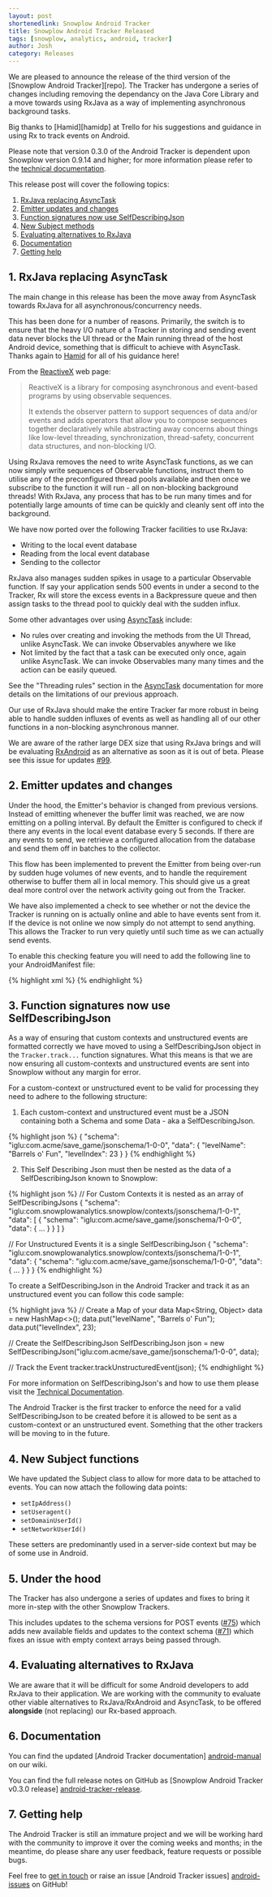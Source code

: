 ```yaml
---
layout: post
shortenedlink: Snowplow Android Tracker
title: Snowplow Android Tracker Released
tags: [snowplow, analytics, android, tracker]
author: Josh
category: Releases
---
```


We are pleased to announce the release of the third version of the [Snowplow Android Tracker][repo]. The Tracker has undergone a series of changes including removing the dependancy on the Java Core Library and a move towards using RxJava as a way of implementing asynchronous background tasks.

Big thanks to [Hamid][hamidp] at Trello for his suggestions and guidance in using Rx to track events on Android.

Please note that version 0.3.0 of the Android Tracker is dependent upon Snowplow version 0.9.14 and higher; for more information please refer to the [technical documentation][android-manual].

This release post will cover the following topics:

1. [RxJava replacing AsyncTask](/blog/2015/02/16/snowplow-android-tracker-0.3.0-released/#rx-java)
2. [Emitter updates and changes](/blog/2015/02/16/snowplow-android-tracker-0.3.0-released/#emitter-changes)
3. [Function signatures now use SelfDescribingJson](/blog/2015/02/16/snowplow-android-tracker-0.3.0-released/#self-desc-json)
4. [New Subject methods](/blog/2015/02/16/snowplow-android-tracker-0.3.0-released/#subject-methods)
5. [Evaluating alternatives to RxJava](/blog/2015/02/16/snowplow-android-tracker-0.3.0-released/#evaluating-alternatives)
6. [Documentation](/blog/2015/02/16/snowplow-android-tracker-0.3.0-released/#docs)
7. [Getting help](/blog/2015/02/16/snowplow-android-tracker-0.3.0-released/#help)

<h2><a name="rx-java">1. RxJava replacing AsyncTask</a></h2>

The main change in this release has been the move away from AsyncTask towards RxJava for all asynchronous/concurrency needs.

This has been done for a number of reasons. Primarily, the switch is to ensure that the heavy I/O nature of a Tracker in storing and sending event data never blocks the UI thread or the Main running thread of the host Android device, something that is difficult to achieve with AsyncTask. Thanks again to [Hamid][hamid-github] for all of his guidance here!

From the [ReactiveX][reactive-x] web page:

> ReactiveX is a library for composing asynchronous and event-based programs by using observable sequences.
> 
> It extends the observer pattern to support sequences of data and/or events and adds operators that allow you to compose sequences together declaratively while abstracting away concerns about things like low-level threading, synchronization, thread-safety, concurrent data structures, and non-blocking I/O.

Using RxJava removes the need to write AsyncTask functions, as we can now simply write sequences of Observable functions, instruct them to utilise any of the preconfigured thread pools available and then once we subscribe to the function it will run - all on non-blocking background threads! With RxJava, any process that has to be run many times and for potentially large amounts of time can be quickly and cleanly sent off into the background.

We have now ported over the following Tracker facilities to use RxJava:

- Writing to the local event database
- Reading from the local event database
- Sending to the collector

RxJava also manages sudden spikes in usage to a particular Observable function. If say your application sends 500 events in under a second to the Tracker, Rx will store the excess events in a Backpressure queue and then assign tasks to the thread pool to quickly deal with the sudden influx.

Some other advantages over using [AsyncTask][async-task] include:

- No rules over creating and invoking the methods from the UI Thread, unlike AsyncTask. We can invoke Observables anywhere we like
- Not limited by the fact that a task can be executed only once, again unlike AsyncTask. We can invoke Observables many many times and the action can be easily queued.

See the "Threading rules" section in the [AsyncTask][async-task] documentation for more details on the limitations of our previous approach.

Our use of RxJava should make the entire Tracker far more robust in being able to handle sudden influxes of events as well as handling all of our other functions in a non-blocking asynchronous manner.

We are aware of the rather large DEX size that using RxJava brings and will be evaluating [RxAndroid][rx-android-x] as an alternative as soon as it is out of beta. Please see this issue for updates [#99][issue-99].

<h2><a name="emitter-changes">2. Emitter updates and changes</a></h2>

Under the hood, the Emitter's behavior is changed from previous versions. Instead of emitting whenever the buffer limit was reached, we are now emitting on a polling interval. By default the Emitter is configured to check if there any events in the local event database every 5 seconds. If there are any events to send, we retrieve a configured allocation from the database and send them off in batches to the collector.

This flow has been implemented to prevent the Emitter from being over-run by sudden huge volumes of new events, and to handle the requirement otherwise to buffer them all in local memory. This should give us a great deal more control over the network activity going out from the Tracker.

We have also implemented a check to see whether or not the device the Tracker is running on is actually online and able to have events sent from it. If the device is not online we now simply do not attempt to send anything. This allows the Tracker to run very quietly until such time as we can actually send events.  

To enable this checking feature you will need to add the following line to your AndroidManifest file:

{% highlight xml %}
<uses-permission android:name="android.permission.ACCESS_NETWORK_STATE"/>
{% endhighlight %}

<h2><a name="self-desc-json">3. Function signatures now use SelfDescribingJson</a></h2>

As a way of ensuring that custom contexts and unstructured events are formatted correctly we have moved to using a SelfDescribingJson object in the `Tracker.track...` function signatures.  What this means is that we are now ensuring all custom-contexts and unstructured events are sent into Snowplow without any margin for error.

For a custom-context or unstructured event to be valid for processing they need to adhere to the following structure:

1. Each custom-context and unstructured event must be a JSON containing both a Schema and some Data - aka a SelfDescribingJson.

{% highlight json %}
{
    "schema": "iglu:com.acme/save_game/jsonschema/1-0-0",
    "data": {
        "levelName": "Barrels o' Fun",
        "levelIndex": 23
    }
}
{% endhighlight %}

2. This Self Describing Json must then be nested as the data of a SelfDescribingJson known to Snowplow:

{% highlight json %}
// For Custom Contexts it is nested as an array of SelfDescribingJsons
{
    "schema": "iglu:com.snowplowanalytics.snowplow/contexts/jsonschema/1-0-1",
    "data": [
        {
            "schema": "iglu:com.acme/save_game/jsonschema/1-0-0",
            "data": { ... }
        }
    ]
}

// For Unstructured Events it is a single SelfDescribingJson
{
    "schema": "iglu:com.snowplowanalytics.snowplow/contexts/jsonschema/1-0-1",
    "data": {
        "schema": "iglu:com.acme/save_game/jsonschema/1-0-0",
        "data": { ... }
    }
}
{% endhighlight %}

To create a SelfDescribingJson in the Android Tracker and track it as an unstructured event you can follow this code sample:

{% highlight java %}
// Create a Map of your data
Map<String, Object> data = new HashMap<>();
data.put("levelName", "Barrels o' Fun");
data.put("levelIndex", 23);

// Create the SelfDescribingJson
SelfDescribingJson json = new SelfDescribingJson("iglu:com.acme/save_game/jsonschema/1-0-0", data);

// Track the Event
tracker.trackUnstructuredEvent(json);
{% endhighlight %}

For more information on SelfDescribingJson's and how to use them please visit the [Technical Documentation][android-manual-self].

The Android Tracker is the first tracker to enforce the need for a valid SelfDescribingJson to be created before it is allowed to be sent as a custom-context or an unstructured event.  Something that the other trackers will be moving to in the future.

<h2><a name="subject-functions">4. New Subject functions</a></h2>

We have updated the Subject class to allow for more data to be attached to events. You can now attach the following data points:

- `setIpAddress()`
- `setUseragent()`
- `setDomainUserId()`
- `setNetworkUserId()`

These setters are predominantly used in a server-side context but may be of some use in Android.

<h2><a name="under-the-hood">5. Under the hood</a></h2>

The Tracker has also undergone a series of updates and fixes to bring it more in-step with the other Snowplow Trackers.  

This includes updates to the schema versions for POST events ([#75][issue-75]) which adds new available fields and updates to the context schema ([#71][issue-71]) which fixes an issue with empty context arrays being passed through.

<h2><a name="docs">4. Evaluating alternatives to RxJava</a></h2>

We are aware that it will be difficult for some Android developers to add RxJava to their application. We are working with the community to evaluate other viable alternatives to RxJava/RxAndroid and AsyncTask, to be offered **alongside** (not replacing) our Rx-based approach.

<h2><a name="docs">6. Documentation</a></h2>

You can find the updated [Android Tracker documentation] [android-manual] on our wiki.

You can find the full release notes on GitHub as [Snowplow Android Tracker v0.3.0 release] [android-tracker-release].

<h2><a name="help">7. Getting help</a></h2>

The Android Tracker is still an immature project and we will be working hard with the community to improve it over the coming weeks and months; in the meantime, do please share any user feedback, feature requests or possible bugs.

Feel free to [get in touch][talk-to-us] or raise an issue [Android Tracker issues] [android-issues] on GitHub!

[android-repo]: https://github.com/snowplow/snowplow-android-tracker

[reactive-x]: http://reactivex.io/
[rx-android-x]: https://github.com/ReactiveX/RxAndroid
[async-task]: http://developer.android.com/reference/android/os/AsyncTask.html

[android-setup]: https://github.com/snowplow/snowplow/wiki/Android-Tracker-Setup
[android-manual]: https://github.com/snowplow/snowplow/wiki/Android-Tracker
[android-manual-self]: https://github.com/snowplow/snowplow/wiki/Android-Tracker#self-describing-json
[android-tracker-release]: https://github.com/snowplow/snowplow-android-tracker/releases/tag/android-0.3.0

[issue-71]: https://github.com/snowplow/iglu-central/issues/71
[issue-75]: https://github.com/snowplow/iglu-central/issues/75
[issue-99]: https://github.com/snowplow/snowplow-android-tracker/issues/99

[talk-to-us]: https://github.com/snowplow/snowplow/wiki/Talk-to-us
[android-issues]: https://github.com/snowplow/snowplow-android-tracker/issues

[hamid-github]: https://github.com/hamidp
